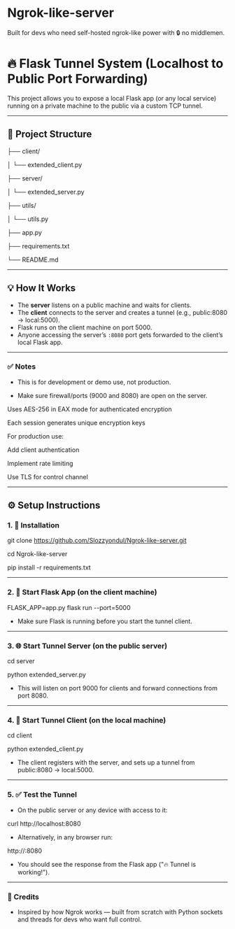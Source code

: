 # Ngrok-like-server
Built for devs who need self-hosted ngrok-like power with 🔒 no middlemen.  

# 🔥 Flask Tunnel System (Localhost to Public Port Forwarding)

This project allows you to expose a local Flask app (or any local service) running on a private machine to the public via a custom TCP tunnel.

---

## 🧱 Project Structure


├── client/

│ └── extended_client.py

├── server/

│ └── extended_server.py

├── utils/

│ └──  utils.py

├── app.py
 
├── requirements.txt

└── README.md

---

## 💡 How It Works

- The **server** listens on a public machine and waits for clients.
- The **client** connects to the server and creates a tunnel (e.g., public:8080 → local:5000).
- Flask runs on the client machine on port 5000.
- Anyone accessing the server’s `:8080` port gets forwarded to the client’s local Flask app.

---

### ✅ Notes

- This is for development or demo use, not production.

- Make sure firewall/ports (9000 and 8080) are open on the server.

Uses AES-256 in EAX mode for authenticated encryption

Each session generates unique encryption keys

For production use:

Add client authentication

Implement rate limiting

Use TLS for control channel

---

## ⚙️ Setup Instructions

### 1. 🔧 Installation

git clone https://github.com/Slozzyondul/Ngrok-like-server.git

cd Ngrok-like-server

pip install -r requirements.txt

---

### 2. 🚀 Start Flask App (on the client machine)

FLASK_APP=app.py flask run --port=5000

- Make sure Flask is running before you start the tunnel client.

---

### 3. 🌐 Start Tunnel Server (on the public server)

cd server

python extended_server.py

- This will listen on port 9000 for clients and forward connections from port 8080.

---

### 4. 📡 Start Tunnel Client (on the local machine)

cd client

python extended_client.py

- The client registers with the server, and sets up a tunnel from public:8080 → local:5000.

---

### 5. ✅ Test the Tunnel

- On the public server or any device with access to it:

curl http://localhost:8080

- Alternatively, in any browser run:

http://<server-ip>:8080

- You should see the response from the Flask app ("🔥 Tunnel is working!").

---

### 🙌 Credits
- Inspired by how Ngrok works — built from scratch with Python sockets and threads for devs who want full control.


